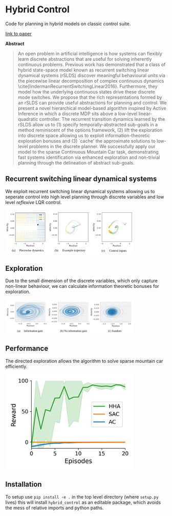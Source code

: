 # Hybrid Control
Code for planning in hybrid models on classic control suite.

[link to paper](https://openreview.net/forum?id=956TTbUHt8)

**Abstract**
> An open problem in artificial intelligence is how systems can flexibly learn discrete abstractions that are useful for solving inherently continuous problems. Previous work has demonstrated that a class of hybrid state-space model known as recurrent switching linear dynamical systems (rSLDS) discover meaningful behavioural units via the piecewise linear decomposition of complex continuous dynamics \cite{lindermanRecurrentSwitchingLinear2016}. Furthermore, they model how the underlying continuous states drive these discrete mode switches. We propose that the rich representations formed by an rSLDS can provide useful abstractions for planning and control. We present a novel hierarchical model-based algorithm inspired by Active Inference in which a discrete MDP sits above a low-level linear-quadratic controller. The recurrent transition dynamics learned by the rSLDS allow us to (1) specify temporally-abstracted sub-goals in a method reminiscent of the options framework, (2) lift the exploration into discrete space allowing us to exploit information-theoretic exploration bonuses and (3) `cache' the approximate solutions to low-level problems in the discrete planner. We successfully apply our model to the sparse Continuous Mountain Car task, demonstrating fast systems identification via enhanced exploration and non-trivial planning through the delineation of abstract sub-goals.

## Recurrent switching linear dynamical systems 
We exploit recurrent switching linear dynamical systems allowing us to seperate control into high level planning through discrete variables and low level *reflexive* LQR control. 

<img src="./figs/piecewise.png" width="400"/>

## Exploration

Due to the small dimension of the discrete variables, which only capture non-linear behaviour, we can calculate information theoretic bonuses for exploration.

<img src="./figs/exploration.png" width="400"/>


## Performance

The directed exploration allows the algorithm to solve sparse mountain car efficiently.

<img src="./figs/average_reward_plot.png" width="400"/>

<!-- ![](/figs/piecewise.png)
![](/figs/exploration.png)
![](/figs/average_reward_plot.png) -->
<!-- ![](/figs/coverage_HHA_IG.png) -->

## Installation
To setup use 
`pip install -e .` in the top level directory (where `setup.py` lives)
this will install `hybrid_control` as an editable package, which avoids the mess 
of relative imports and python paths.